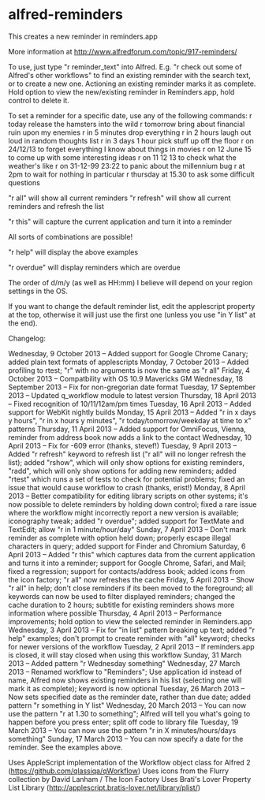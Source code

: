 alfred-reminders
================

This creates a new reminder in reminders.app

More information at http://www.alfredforum.com/topic/917-reminders/
 
To use, just type "r reminder_text" into Alfred. E.g. "r check out some of Alfred's other workflows" to find an existing reminder with the search text, or to create a new one.
Actioning an existing reminder marks it as complete.
Hold option to view the new/existing reminder in Reminders.app, hold control to delete it.

To set a reminder for a specific date, use any of the following commands:
r today release the hamsters into the wild
r tomorrow bring about financial ruin upon my enemies
r in 5 minutes drop everything
r in 2 hours laugh out loud in random thoughts list
r in 3 days 1 hour pick stuff up off the floor
r on 24/12/13 to forget everything I know about things in movies
r on 12 June 15 to come up with some interesting ideas
r on 11 12 13 to check what the weather's like
r on 31-12-99 23:22 to panic about the millennium bug
r at 2pm to wait for nothing in particular
r thursday at 15.30 to ask some difficult questions

"r all" will show all current reminders
"r refresh" will show all current reminders and refresh the list

"r this" will capture the current application and turn it into a reminder

All sorts of combinations are possible!

"r help" will display the above examples

"r overdue" will display reminders which are overdue

The order of d/m/y (as well as HH:mm) I believe will depend on your region settings in the OS.
 
If you want to change the default reminder list, edit the applescript property at the top, otherwise it will just use the first one (unless you use "in Y list" at the end).
 
Changelog:

Wednesday, 9 October 2013 – Added support for Google Chrome Canary; added plain text formats of applescripts
Monday, 7 October 2013 – Added profiling to rtest; "r" with no arguments is now the same as "r all"
Friday, 4 October 2013 – Compatbility with OS 10.9 Mavericks GM
Wednesday, 18 September 2013 – Fix for non-gregorian date format
Tuesday, 17 September 2013 – Updated q_workflow module to latest version
Thursday, 18 April 2013 – Fixed recognition of 10/11/12am/pm times
Tuesday, 16 April 2013 – Added support for WebKit nightly builds
Monday, 15 April 2013 – Added "r in x days y hours", "r in x hours y minutes", "r today/tomorrow/weekday at time to x" patterns
Thursday, 11 April 2013 – Added support for OmniFocus, Vienna, reminder from address book now adds a link to the contact
Wednesday, 10 April 2013 – Fix for -609 error (thanks, stevef!)
Tuesday, 9 April 2013 – Added "r refresh" keyword to refresh list ("r all" will no longer refresh the list); added "rshow", which will only show options for existing reminders, "radd", which will only show options for adding new reminders; added "rtest" which runs a set of tests to check for potential problems; fixed an issue that would cause workflow to crash (thanks, erist!)
Monday, 8 April 2013 – Better compatibility for editing library scripts on other systems; it's now possible to delete reminders by holding down control; fixed a rare issue where the workflow might incorrectly report a new version is available; iconography tweak; added "r overdue"; added support for TextMate and TextEdit; allow "r in 1 minute/hour/day"
Sunday, 7 April 2013 – Don't mark reminder as complete with option held down; properly escape illegal characters in query; added support for Finder and Chromium
Saturday, 6 April 2013 – Added "r this" which captures data from the current application and turns it into a reminder; support for Google Chrome, Safari, and Mail; fixed a regression; support for contacts/address book; added icons from the icon factory; "r all" now refreshes the cache
Friday, 5 April 2013 – Show "r all" in help; don't close reminders if its been moved to the foreground; all keywords can now be used to filter displayed reminders; changed the cache duration to 2 hours; subtitle for existing reminders shows more information where possible
Thursday, 4 April 2013 – Performance improvements; hold option to view the selected reminder in Reminders.app
Wednesday, 3 April 2013 – Fix for "in list" pattern breaking up text; added "r help" examples; don't prompt to create reminder with "all" keyword; checks for newer versions of the workflow
Tuesday, 2 April 2013 – If reminders.app is closed, it will stay closed when using this workflow
Sunday, 31 March 2013 – Added pattern "r Wednesday something"
Wednesday, 27 March 2013 – Renamed workflow to "Reminders"; Use application id instead of name, Alfred now shows existing reminders in his list (selecting one will mark it as complete); keyword is now optional
Tuesday, 26 March 2013 – Now sets specified date as the reminder date, rather than due date; added pattern "r something in Y list"
Wednesday, 20 March 2013 – You can now use the pattern "r at 1.30 to something"; Alfred will tell you what's going to happen before you press enter; split off code to library file
Tuesday, 19 March 2013 – You can now use the pattern "r in X minutes/hours/days something"
Sunday, 17 March 2013 – You can now specify a date for the reminder. See the examples above.

Uses AppleScript implementation of the Workflow object class for Alfred 2 (https://github.com/qlassiqa/qWorkflow)
Uses icons from the Flurry collection by David Lanham / The Icon Factory
Uses Brati's Lover Property List Library (http://applescript.bratis-lover.net/library/plist/)